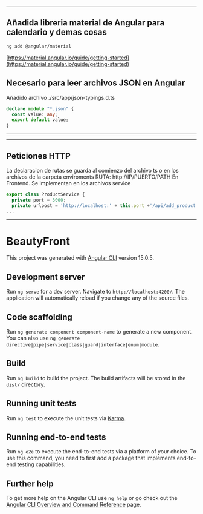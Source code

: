 

-------------
## Añadida libreria material de Angular para calendario y demas cosas 
`ng add @angular/material`

[https://material.angular.io/guide/getting-started](https://material.angular.io/guide/getting-started)

## Necesario para leer archivos JSON en Angular
Añadido archivo ./src/app/json-typings.d.ts
```ts
declare module "*.json" {
  const value: any;
  export default value;
}
```
------------
----------
## Peticiones HTTP
La declaracion de rutas se guarda al comienzo del archivo ts o en los archivos de la carpeta enviroments
RUTA: http://IP/PUERTO/PATH
En Frontend. Se implementan en los archivos service

```ts
export class ProductService {
  private port = 3000; 
  private urlpost = 'http://localhost:' + this.port +'/api/add_product';
...
```




----
# BeautyFront

This project was generated with [Angular CLI](https://github.com/angular/angular-cli) version 15.0.5.

## Development server

Run `ng serve` for a dev server. Navigate to `http://localhost:4200/`. The application will automatically reload if you change any of the source files.

## Code scaffolding

Run `ng generate component component-name` to generate a new component. You can also use `ng generate directive|pipe|service|class|guard|interface|enum|module`.

## Build

Run `ng build` to build the project. The build artifacts will be stored in the `dist/` directory.

## Running unit tests

Run `ng test` to execute the unit tests via [Karma](https://karma-runner.github.io).

## Running end-to-end tests

Run `ng e2e` to execute the end-to-end tests via a platform of your choice. To use this command, you need to first add a package that implements end-to-end testing capabilities.

## Further help

To get more help on the Angular CLI use `ng help` or go check out the [Angular CLI Overview and Command Reference](https://angular.io/cli) page.

